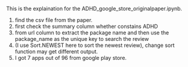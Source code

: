 This is the explaination for the ADHD_google_store_originalpaper.ipynb.
1. find the csv file from the paper.
2. first check the summary column whether constains ADHD
3. from url column to extract the package name and then use the package_name as the unique key to search the review
4. (I use Sort.NEWEST here to sort the newest review), change sort function may get different output.
5. I got 7 apps out of 96 from google play store.
